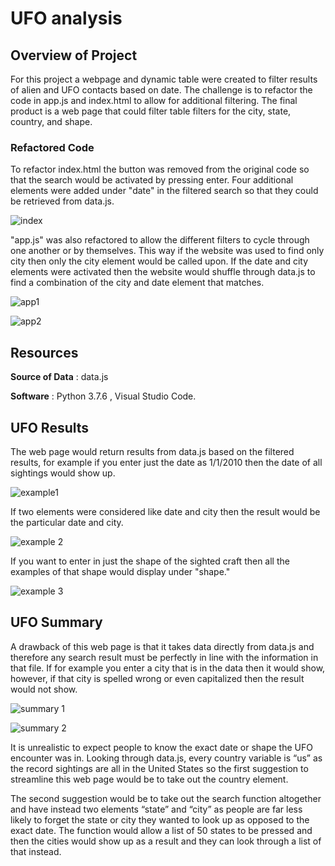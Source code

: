 
# UFO analysis 

## Overview of Project
For this project a webpage and dynamic table were created to filter results of alien and UFO contacts based on date. The challenge is to refactor the code in app.js and index.html to allow for additional filtering. The final product is a web page that could filter table filters for the city, state, country, and shape. 
### Refactored Code
To refactor index.html the button was removed from the original code so that the search would be activated by pressing enter. Four additional elements were added under "date" in the filtered search so that they could be retrieved from data.js.

![index](https://user-images.githubusercontent.com/82983000/124779222-9909ec80-df0f-11eb-9a68-a8b045d16652.png)

"app.js" was also refactored to allow the different filters to cycle through one another or by themselves. This way if the website was used to find only city then only the city element would be called upon. If the date and city elements were activated then the website would shuffle through data.js to find a combination of the city and date element that matches. 

![app1](https://user-images.githubusercontent.com/82983000/124779680-f9009300-df0f-11eb-8b1f-35984b2eba2b.png)

![app2](https://user-images.githubusercontent.com/82983000/124779699-fbfb8380-df0f-11eb-87e2-ec95f2a28612.png)


## Resources
**Source of Data** : data.js

**Software** : Python 3.7.6 , Visual Studio Code.

## UFO Results

The web page would return results from data.js based on the filtered results, for example if you enter just the date as 1/1/2010 then the date of all sightings would show up. 

![example1](https://user-images.githubusercontent.com/82983000/124780897-f6526d80-df10-11eb-95f1-62a4d9b88f95.png)

If two elements were considered like date and city then the result would be the particular date and city. 

![example 2](https://user-images.githubusercontent.com/82983000/124781404-606b1280-df11-11eb-919f-c23e796977b0.png)

If you want to enter in just the shape of the sighted craft then all the examples of that shape would display under "shape."

![example 3](https://user-images.githubusercontent.com/82983000/124781831-b8a21480-df11-11eb-9960-a39a6b0db074.png)


  
## UFO Summary
A drawback of this web page is that it takes data directly from data.js and therefore any search result must be perfectly in line with the information in that file. If for example you enter a city that is in the data then it would show, however, if that city is spelled wrong or even capitalized then the result would not show. 

![summary 1](https://user-images.githubusercontent.com/82983000/124782601-5990cf80-df12-11eb-9cc7-d6f7fa6665c7.png)

![summary 2](https://user-images.githubusercontent.com/82983000/124782740-74634400-df12-11eb-968a-c1e74dce6281.png)

It is unrealistic to expect people to know the exact date or shape the UFO encounter was in. Looking through data.js, every country variable is “us” as the record sightings are all in the United States so the first suggestion to streamline this web page would be to take out the country element. 

The second suggestion would be to take out the search function altogether and have instead two elements “state” and “city” as people are far less likely to forget the state or city they wanted to look up as opposed to the exact date. The function would allow a list of 50 states to be pressed and then the cities would show up as a result and they can look through a list of that instead. 



